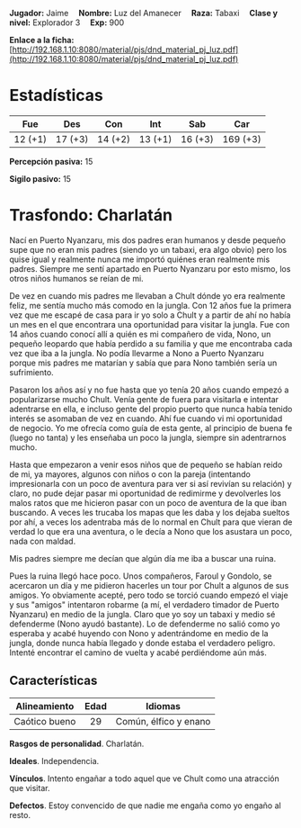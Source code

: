 **Jugador:** Jaime  &emsp;**Nombre:** Luz del Amanecer &emsp;**Raza:** Tabaxi &emsp;**Clase y nivel:** Explorador 3 &emsp;**Exp:** 900

**Enlace a la ficha:** [http://192.168.1.10:8080/material/pjs/dnd_material_pj_luz.pdf](http://192.168.1.10:8080/material/pjs/dnd_material_pj_luz.pdf)

# Estadísticas

| Fue     | Des     | Con     | Int    | Sab     | Car    |
|---------|---------|---------|--------|---------|--------|
| 12 (+1) | 17 (+3) | 14 (+2) | 13 (+1) | 16 (+3) |169 (+3) |

**Percepción pasiva:** 15

**Sigilo pasivo:** 15

# Trasfondo: Charlatán

Nací en Puerto Nyanzaru, mis dos padres eran humanos y desde pequeño supe que no eran  mis padres (siendo yo un tabaxi, era algo obvio) pero los quise igual y realmente nunca me importó quiénes eran realmente mis padres. Siempre me sentí apartado en Puerto Nyanzaru por esto mismo, los otros niños humanos se reían de mi.

De vez en cuando mis padres me llevaban a Chult dónde yo era realmente feliz, me sentía mucho más comodo en la jungla. Con 12 años fue la primera vez que me escapé de casa para ir yo solo a Chult y a partir de ahí no había un mes en el que encontrara una oportunidad para visitar la jungla. Fue con 14 años cuando conocí allí a quién es mi compañero de vida, Nono, un pequeño leopardo que había perdido a su familia y que me encontraba cada vez que iba a la jungla. No podía llevarme a Nono a Puerto Nyanzaru porque mis padres me matarían y sabía que para Nono también sería un sufrimiento.

Pasaron los años así y no fue hasta que yo tenía 20 años cuando empezó a popularizarse mucho Chult. Venía gente de fuera para visitarla e intentar adentrarse en ella, e incluso gente del propio puerto que nunca había tenido interés se asomaban de vez en cuando. Ahí fue cuando vi mi oportunidad de negocio. Yo me ofrecía como guía de esta gente, al principio de buena fe (luego no tanta) y les enseñaba un poco la jungla, siempre sin adentrarnos mucho.

Hasta que empezaron a venir esos niños que de pequeño se habían reido de mi, ya mayores, algunos con niños o con la pareja (intentando impresionarla con un poco de aventura para ver si así revivían su relación) y claro, no pude dejar pasar mi oportunidad de redimirme y devolverles los malos ratos que me hicieron pasar con un poco de aventura de la que iban buscando. A veces les trucaba los mapas que les daba y los dejaba sueltos por ahí, a veces los adentraba más de lo normal en Chult para que vieran de verdad lo que era una aventura, o le decía a Nono que los asustara un poco, nada con maldad.

Mis padres siempre me decían que algún día me iba a buscar una ruina.

Pues la ruina llegó hace poco. Unos compañeros, Faroul y Gondolo, se acercaron un día y me pidieron hacerles un tour por Chult a algunos de sus amigos. Yo obviamente acepté, pero todo se torció cuando empezó el viaje y sus "amigos" intentaron robarme (a mí, el verdadero timador de Puerto Nyanzaru) en medio de la jungla. Claro que yo soy un tabaxi y medio sé defenderme (Nono ayudó bastante). Lo de defenderme no salió como yo esperaba y acabé huyendo con Nono y adentrándome en medio de la jungla, donde nunca había llegado y donde estaba el verdadero peligro. Intenté encontrar el camino de vuelta y acabé perdiéndome aún más.

## Características

| Alineamiento | Edad | Idiomas |
|:---------:|:---------:|:---------:|
| Caótico bueno | 29 | Común, élfico y enano |

**Rasgos de personalidad**. Charlatán.

**Ideales**. Independencia.

**Vínculos**. Intento engañar a todo aquel que ve Chult como una atracción que visitar.

**Defectos**. Estoy convencido de que nadie me engaña como yo engaño al resto.